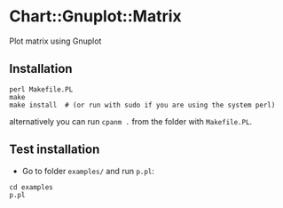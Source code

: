# Chart::Gnuplot::Matrix

Plot matrix using Gnuplot

## Installation

```
perl Makefile.PL
make
make install  # (or run with sudo if you are using the system perl)
```

alternatively you can run `cpanm .` from the folder with
`Makefile.PL`.

## Test installation

- Go to folder `examples/` and run `p.pl`:

```
cd examples
p.pl
```
